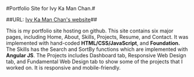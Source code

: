 #Portfolio Site for Ivy Ka Man Chan.#

##URL: [Ivy Ka Man Chan's website](https://ivy-kmchan.github.io/home.html)##

This is my portfolio site hosting on github. This site contains six major pages, including Home, About, Skills, Projects, Resume, and Contact. It was implemented with hand-coded **HTML/CSS/JavaScript**, and **Foundation.** The Skills has the Search and SortBy functions which are implemented with **Angular JS**. The Projects includes Dashboard tab, Responsive Web Design tab, and Fundamental Web Design tab to show some of the projects that I worked on. It is responsive and mobile-friendly.

